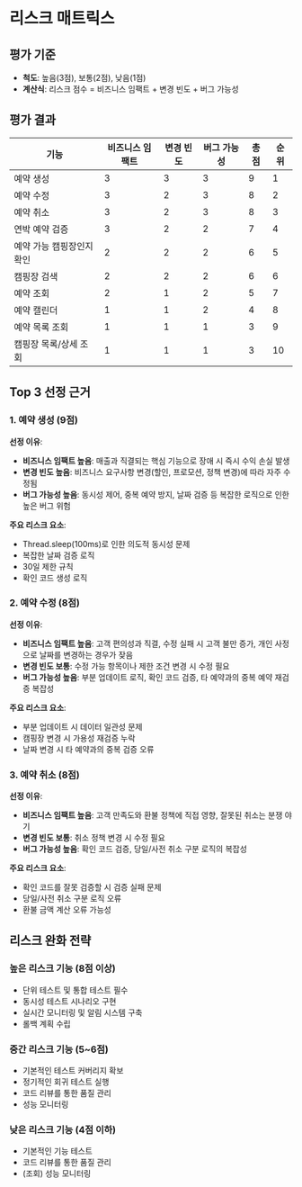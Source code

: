 # 리스크 매트릭스

## 평가 기준
- **척도**: 높음(3점), 보통(2점), 낮음(1점)
- **계산식**: 리스크 점수 = 비즈니스 임팩트 + 변경 빈도 + 버그 가능성

## 평가 결과
| 기능 | 비즈니스 임팩트 | 변경 빈도 | 버그 가능성 | 총점 | 순위 |
|-----|---|---|---|---|---|
| 예약 생성 | 3 | 3 | 3 | 9 | 1 |
| 예약 수정 | 3 | 2 | 3 | 8 | 2 |
| 예약 취소 | 3 | 2 | 3 | 8 | 3 |
| 연박 예약 검증 | 3 | 2 | 2 | 7 | 4 |
| 예약 가능 캠핑장인지 확인 | 2 | 2 | 2 | 6 | 5 |
| 캠핑장 검색 | 2 | 2 | 2 | 6 | 6 |
| 예약 조회 | 2 | 1 | 2 | 5 | 7 |
| 예약 캘린더 | 1 | 1 | 2 | 4 | 8 |
| 예약 목록 조회 | 1 | 1 | 1 | 3 | 9 |
| 캠핑장 목록/상세 조회 | 1 | 1 | 1 | 3 | 10 |

## Top 3 선정 근거

### 1. 예약 생성 (9점)
**선정 이유**: 
- **비즈니스 임팩트 높음**: 매출과 직결되는 핵심 기능으로 장애 시 즉시 수익 손실 발생
- **변경 빈도 높음**: 비즈니스 요구사항 변경(할인, 프로모션, 정책 변경)에 따라 자주 수정됨
- **버그 가능성 높음**: 동시성 제어, 중복 예약 방지, 날짜 검증 등 복잡한 로직으로 인한 높은 버그 위험

**주요 리스크 요소**:
- Thread.sleep(100ms)로 인한 의도적 동시성 문제
- 복잡한 날짜 검증 로직
- 30일 제한 규칙
- 확인 코드 생성 로직

### 2. 예약 수정 (8점)
**선정 이유**:
- **비즈니스 임팩트 높음**: 고객 편의성과 직결, 수정 실패 시 고객 불만 증가, 개인 사정으로 날짜를 변경하는 경우가 잦음
- **변경 빈도 보통**: 수정 가능 항목이나 제한 조건 변경 시 수정 필요
- **버그 가능성 높음**: 부분 업데이트 로직, 확인 코드 검증, 타 예약과의 중복 예약 재검증 복잡성

**주요 리스크 요소**:
- 부분 업데이트 시 데이터 일관성 문제
- 캠핑장 변경 시 가용성 재검증 누락
- 날짜 변경 시 타 예약과의 중복 검증 오류

### 3. 예약 취소 (8점)
**선정 이유**:
- **비즈니스 임팩트 높음**: 고객 만족도와 환불 정책에 직접 영향, 잘못된 취소는 분쟁 야기
- **변경 빈도 보통**: 취소 정책 변경 시 수정 필요
- **버그 가능성 높음**: 확인 코드 검증, 당일/사전 취소 구분 로직의 복잡성

**주요 리스크 요소**:
- 확인 코드를 잘못 검증할 시 검증 실패 문제
- 당일/사전 취소 구분 로직 오류
- 환불 금액 계산 오류 가능성

## 리스크 완화 전략

### 높은 리스크 기능 (8점 이상)
- 단위 테스트 및 통합 테스트 필수
- 동시성 테스트 시나리오 구현
- 실시간 모니터링 및 알림 시스템 구축
- 롤백 계획 수립

### 중간 리스크 기능 (5~6점)
- 기본적인 테스트 커버리지 확보
- 정기적인 회귀 테스트 실행
- 코드 리뷰를 통한 품질 관리
- 성능 모니터링

### 낮은 리스크 기능 (4점 이하)
- 기본적인 기능 테스트
- 코드 리뷰를 통한 품질 관리
- (조회) 성능 모니터링
